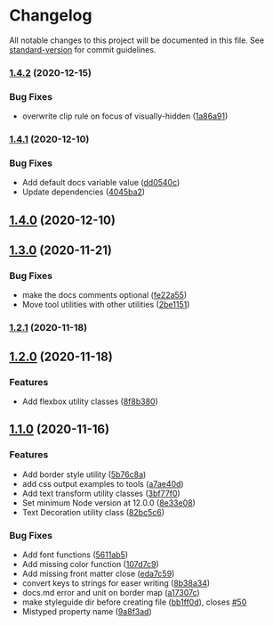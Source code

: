# Changelog

All notable changes to this project will be documented in this file. See [standard-version](https://github.com/conventional-changelog/standard-version) for commit guidelines.

### [1.4.2](https://github.com/sparkbox/sparkle/compare/v1.4.1...v1.4.2) (2020-12-15)


### Bug Fixes

* overwrite clip rule on focus of visually-hidden ([1a86a91](https://github.com/sparkbox/sparkle/commit/1a86a913a34ee2667e797c9fc19cf4041473c2b3))

### [1.4.1](https://github.com/sparkbox/sparkle/compare/v1.4.0...v1.4.1) (2020-12-10)


### Bug Fixes

* Add default docs variable value ([dd0540c](https://github.com/sparkbox/sparkle/commit/dd0540c31b6f00b55372dd486c2fc7e053fe03ec))
* Update dependencies ([4045ba2](https://github.com/sparkbox/sparkle/commit/4045ba206714a2cfda0a0d5e2952f95b01442e50))

## [1.4.0](https://github.com/sparkbox/sparkle/compare/v1.3.0...v1.4.0) (2020-12-10)

## [1.3.0](https://github.com/sparkbox/sparkle/compare/v1.2.1...v1.3.0) (2020-11-21)


### Bug Fixes

* make the docs comments optional ([fe22a55](https://github.com/sparkbox/sparkle/commit/fe22a55024aa0e984bd9c2c80d1687910fa3b3e7))
* Move tool utilities with other utilities ([2be1151](https://github.com/sparkbox/sparkle/commit/2be115142cbd2470684b10133b59275c941a5e86))

### [1.2.1](https://github.com/sparkbox/sparkle/compare/v1.2.0...v1.2.1) (2020-11-18)

## [1.2.0](https://github.com/sparkbox/sparkle/compare/v1.1.0...v1.2.0) (2020-11-18)


### Features

* Add flexbox utility classes ([8f8b380](https://github.com/sparkbox/sparkle/commit/8f8b3800885633c7347f94d5ffd3936e4ebf1c6e))

## [1.1.0](https://github.com/sparkbox/sparkle/compare/v1.0.0...v1.1.0) (2020-11-16)


### Features

* Add border style utility ([5b76c8a](https://github.com/sparkbox/sparkle/commit/5b76c8ae8ddddf3e0898cc7061623ced8ed73421))
* add css output examples to tools ([a7ae40d](https://github.com/sparkbox/sparkle/commit/a7ae40d5d14fed54412aa356c152cf0b6806a98d))
* Add text transform utility classes ([3bf77f0](https://github.com/sparkbox/sparkle/commit/3bf77f0330aceed44785172fb145813b9a99fede))
* Set minimum Node version at 12.0.0 ([8e33e08](https://github.com/sparkbox/sparkle/commit/8e33e088cc4680ca5a4d08eec0f7b1ef98bca438))
* Text Decoration utility class ([82bc5c6](https://github.com/sparkbox/sparkle/commit/82bc5c6d0bf66e8b751eb8ea0f3dbe48ad71a2f9))


### Bug Fixes

* Add font functions ([5611ab5](https://github.com/sparkbox/sparkle/commit/5611ab51ddb216e1f2a126dad97bafac5e74e829))
* Add missing color function ([107d7c9](https://github.com/sparkbox/sparkle/commit/107d7c91a344cbe35dbe52421016d1ef0404afcc))
* Add missing front matter close ([eda7c59](https://github.com/sparkbox/sparkle/commit/eda7c59fd3f401d2cc6f7c06b482369f7d41afa3))
* convert keys to strings for easer writing ([8b38a34](https://github.com/sparkbox/sparkle/commit/8b38a34b3c45c38f265361ff5aed06f4ca8d343d))
* docs.md error and unit on border map ([a17307c](https://github.com/sparkbox/sparkle/commit/a17307cbd85c0541943814ade0df891706b08b0e))
* make styleguide dir before creating file ([bb1ff0d](https://github.com/sparkbox/sparkle/commit/bb1ff0de882a8a2170b67e4d77f3b2a02bf104d2)), closes [#50](https://github.com/sparkbox/sparkle/issues/50)
* Mistyped property name ([9a8f3ad](https://github.com/sparkbox/sparkle/commit/9a8f3ade09f4408b92e02609f1e2aceede0e9d5e))
